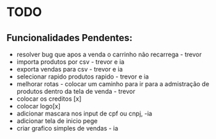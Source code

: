 # TODO

## Funcionalidades Pendentes:
- resolver bug que apos a venda o carrinho não recarrega - trevor 
- importa produtos por csv - trevor e ia 
- exporta vendas para csv - trevor e ia 
- selecionar rapido produtos rapido - trevor e ia 
- melhorar rotas - colocar um caminho para ir para a admistração de produtos dentro da tela de venda - trevor 
- colocar os creditos [x]
- colocar logo[x]
- adicionar mascara nos input de cpf ou cnpj, -ia 
- adicionar tela de inicio pege
- criar grafico simples de vendas - ia 